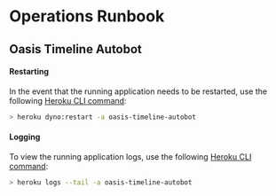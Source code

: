 # Operations Runbook

## Oasis Timeline Autobot

#### Restarting

In the event that the running application needs to be restarted, use the following [Heroku CLI command](https://devcenter.heroku.com/articles/heroku-cli-commands):

```sh
> heroku dyno:restart -a oasis-timeline-autobot
```

#### Logging

To view the running application logs, use the following [Heroku CLI command](https://devcenter.heroku.com/articles/heroku-cli-commands):

```sh
> heroku logs --tail -a oasis-timeline-autobot
```
